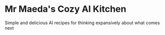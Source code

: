 # Mr Maeda's Cozy AI Kitchen
 Simple and delicious AI recipes for thinking expansively about what comes next
